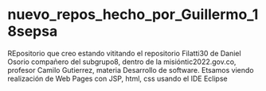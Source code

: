 # nuevo_repos_hecho_por_Guillermo_18sepsa
REpositorio que creo estando vititando el repositorio Filatti30 de Daniel Osorio compañero del subgrupo8, dentro de la misióntic2022.gov.co, profesor Camilo Gutierrez, materia Desarrollo de software. Etsamos viendo realización de Web Pages con JSP, html, css usando el IDE Eclipse 
